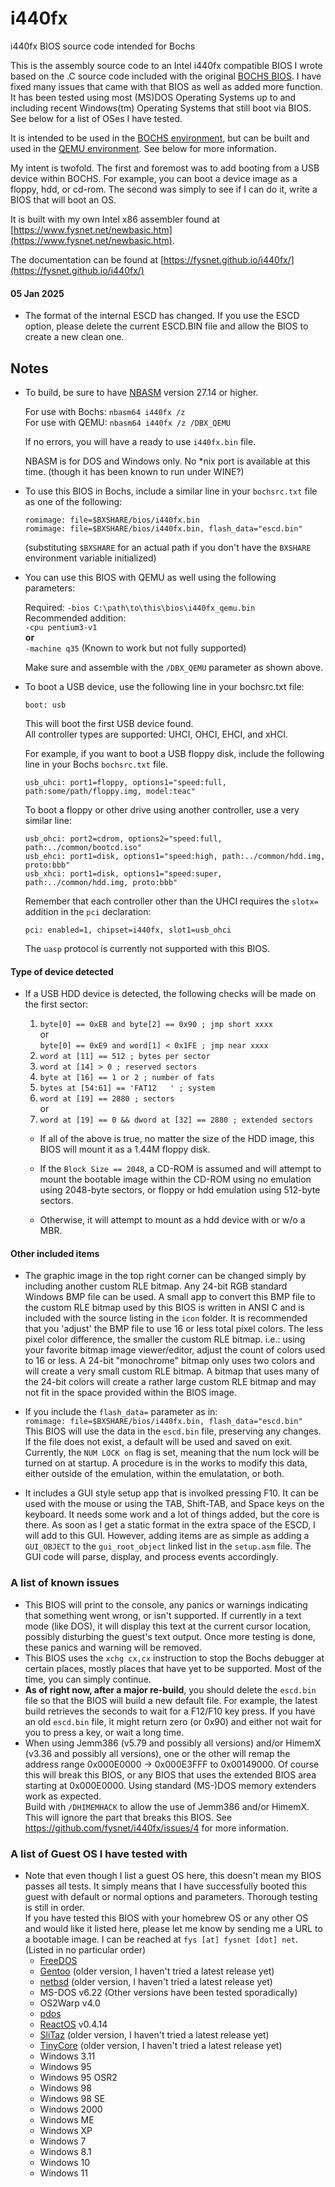 # i440fx
i440fx BIOS source code intended for Bochs

This is the assembly source code to an Intel i440fx compatible BIOS I wrote based on the .C source code included with the original [BOCHS BIOS](https://github.com/bochs-emu/Bochs/tree/master/bochs/bios). I have fixed many issues that came with that BIOS as well as added more function. It has been tested using most (MS)DOS Operating Systems up to and including recent Windows(tm) Operating Systems that still boot via BIOS. See below for a list of OSes I have tested.

It is intended to be used in the [BOCHS environment](https://github.com/bochs-emu/Bochs), but can be built and used in the [QEMU environment](https://www.qemu.org/). See below for more information.

My intent is twofold. The first and foremost was to add booting from a USB device within BOCHS. For example, you can boot a device image as a floppy, hdd, or cd-rom. The second was simply to see if I can do it, write a BIOS that will boot an OS.

It is built with my own Intel x86 assembler found at [https://www.fysnet.net/newbasic.htm](https://www.fysnet.net/newbasic.htm).

The documentation can be found at [https://fysnet.github.io/i440fx/](https://fysnet.github.io/i440fx/)

#### 05 Jan 2025
* The format of the internal ESCD has changed. If you use the ESCD option, please delete the current ESCD.BIN file and allow the BIOS to create a new clean one.

## Notes
* To build, be sure to have <a href="https://www.fysnet.net/newbasic.htm">NBASM</a> version 27.14 or higher.

  For use with Bochs: `nbasm64 i440fx /z`\
  For use with QEMU: `nbasm64 i440fx /z /DBX_QEMU`
  
  If no errors, you will have a ready to use `i440fx.bin` file.

  NBASM is for DOS and Windows only. No *nix port is available at this time. (though it has been known to run under WINE?)

* To use this BIOS in Bochs, include a similar line in your `bochsrc.txt` file as one of the following:
  
   `romimage: file=$BXSHARE/bios/i440fx.bin`\
   `romimage: file=$BXSHARE/bios/i440fx.bin, flash_data="escd.bin"`
    
   (substituting `$BXSHARE` for an actual path if you don't have the `BXSHARE` environment variable initialized)

* You can use this BIOS with QEMU as well using the following parameters:

  Required: `-bios C:\path\to\this\bios\i440fx_qemu.bin`\
  Recommended addition:\
  `-cpu pentium3-v1`\
    **or**\
  `-machine q35` (Known to work but not fully supported)

  Make sure and assemble with the `/DBX_QEMU` parameter as shown above.

* To boot a USB device, use the following line in your bochsrc.txt file:

  `boot: usb`

  This will boot the first USB device found.\
  All controller types are supported: UHCI, OHCI, EHCI, and xHCI.

  For example, if you want to boot a USB floppy disk, include the following line in your Bochs `bochsrc.txt` file.

  `usb_uhci: port1=floppy, options1="speed:full, path:some/path/floppy.img, model:teac"`

  To boot a floppy or other drive using another controller, use a very similar line:

  `usb_ohci: port2=cdrom, options2="speed:full, path:../common/bootcd.iso"`\
  `usb_ehci: port1=disk, options1="speed:high, path:../common/hdd.img, proto:bbb"`\
  `usb_xhci: port1=disk, options1="speed:super, path:../common/hdd.img, proto:bbb"`

  Remember that each controller other than the UHCI requires the `slotx=` addition in the `pci` declaration:

  `pci: enabled=1, chipset=i440fx, slot1=usb_ohci`

  The `uasp` protocol is currently not supported with this BIOS.

#### Type of device detected
* If a USB HDD device is detected, the following checks will be made on the first sector:
  
  1. `byte[0] == 0xEB and byte[2] == 0x90 ; jmp short xxxx`\
    or\
     `byte[0] == 0xE9 and word[1] < 0x1FE ; jmp near xxxx`
  2. `word at [11] == 512 ; bytes per sector`
  3. `word at [14] > 0 ; reserved sectors`
  4. `byte at [16] == 1 or 2 ; number of fats`
  5. `bytes at [54:61] == 'FAT12   ' ; system`
  6. `word at [19] == 2880 ; sectors`\
  or
  7. `word at [19] == 0 && dword at [32] == 2880 ; extended sectors`

  * If all of the above is true, no matter the size of the HDD image, this BIOS will mount it as a 1.44M floppy disk.
  
  * If the `Block Size == 2048`, a CD-ROM is assumed and will attempt to mount the bootable image within the CD-ROM using no emulation using 2048-byte sectors, or floppy or hdd emulation using 512-byte sectors.
  
  * Otherwise, it will attempt to mount as a hdd device with or w/o a MBR.

#### Other included items
* The graphic image in the top right corner can be changed simply by including another custom RLE bitmap. Any 24-bit RGB standard Windows BMP file can be used. A small app to convert this BMP file to the custom RLE bitmap used by this BIOS is written in ANSI C and is included with the source listing in the `icon` folder. It is recommended that you 'adjust' the BMP file to use 16 or less total pixel colors. The less pixel color difference, the smaller the custom RLE bitmap. i.e.: using your favorite bitmap image viewer/editor, adjust the count of colors used to 16 or less. A 24-bit "monochrome" bitmap only uses two colors and will create a very small custom RLE bitmap. A bitmap that uses many of the 24-bit colors will create a rather large custom RLE bitmap and may not fit in the space provided within the BIOS image.

* If you include the `flash_data=` parameter as in:\
  `romimage: file=$BXSHARE/bios/i440fx.bin, flash_data="escd.bin"`\
  This BIOS will use the data in the `escd.bin` file, preserving any changes. If the file does not exist, a default will be used and saved on exit. Currently, the `NUM LOCK on` flag is set, meaning that the num lock will be turned on at startup. A procedure is in the works to modify this data, either outside of the emulation, within the emulatation, or both.

* It includes a GUI style setup app that is involked pressing F10. It can be used with the mouse or using the TAB, Shift-TAB, and Space keys on the keyboard. It needs some work and a lot of things added, but the core is there. As soon as I get a static format in the extra space of the ESCD, I will add to this GUI. However, adding items are as simple as adding a `GUI_OBJECT` to the `gui_root_object` linked list in the `setup.asm` file. The GUI code will parse, display, and process events accordingly.

### A list of known issues
* This BIOS will print to the console, any panics or warnings indicating that something went wrong, or isn't supported. If currently in a text mode (like DOS), it will display this text at the current cursor location, possibly disturbing the guest's text output. Once more testing is done, these panics and warning will be removed.
* This BIOS uses the `xchg cx,cx` instruction to stop the Bochs debugger at certain places, mostly places that have yet to be supported. Most of the time, you can simply continue.
* **As of right now, after a major re-build**, you should delete the `escd.bin` file so that the BIOS will build a new default file. For example, the latest build retrieves the seconds to wait for a F12/F10 key press. If you have an old `escd.bin` file, it might return zero (or 0x90) and either not wait for you to press a key, or wait a long time.
* When using Jemm386 (v5.79 and possibly all versions) and/or HimemX (v3.36 and possibly all versions), one or the other will remap the address range 0x000E0000 -> 0x000E3FFF to 0x00149000. Of course this will break this BIOS, or any BIOS that uses the extended BIOS area starting at 0x000E0000. Using standard (MS-)DOS memory extenders work as expected.\
Build with `/DHIMEMHACK` to allow the use of Jemm386 and/or HimemX. This will ignore the part that breaks this BIOS. See <a href="https://github.com/fysnet/i440fx/issues/4">https://github.com/fysnet/i440fx/issues/4</a> for more information.

### A list of Guest OS I have tested with
* Note that even though I list a guest OS here, this doesn't mean my BIOS passes all tests. It simply means that I have successfully booted this guest with default or normal options and parameters. Thorough testing is still in order.\
If you have tested this BIOS with your homebrew OS or any other OS and would like it listed here, please let me know by sending me a URL to a bootable image. I can be reached at `fys [at] fysnet [dot] net`.\
(Listed in no particular order)
  * [FreeDOS](https://www.freedos.org/)
  * [Gentoo](https://www.gentoo.org/) (older version, I haven't tried a latest release yet)
  * [netbsd](https://www.netbsd.org/) (older version, I haven't tried a latest release yet)
  * MS-DOS v6.22 (Other versions have been tested sporadically)
  * OS2Warp v4.0
  * [pdos](http://pdos.org)
  * [ReactOS](https://reactos.org) v0.4.14
  * [SliTaz](https://slitaz.org/en/) (older version, I haven't tried a latest release yet)
  * [TinyCore](http://tinycorelinux.net/) (older version, I haven't tried a latest release yet)
  * Windows 3.11
  * Windows 95
  * Windows 95 OSR2
  * Windows 98
  * Windows 98 SE
  * Windows 2000
  * Windows ME
  * Windows XP
  * Windows 7
  * Windows 8.1
  * Windows 10
  * Windows 11
